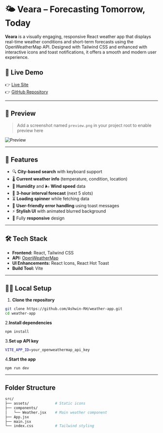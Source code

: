 # 🌤️ Veara – Forecasting Tomorrow, Today

**Veara** is a visually engaging, responsive React weather app that displays real-time weather conditions and short-term forecasts using the OpenWeatherMap API. Designed with Tailwind CSS and enhanced with interactive icons and toast notifications, it offers a smooth and modern user experience.

## 🔗 Live Demo

👉 [Live Site](https://your-deployment-link.com)  
👉 [GitHub Repository](https://github.com/Ashwin-RH/weather-app)

---

## 📸 Preview

> Add a screenshot named `preview.png` in your project root to enable preview here

![Preview](./preview.png)

---

## 🚀 Features

- 🔍 **City-based search** with keyboard support
- 🌡️ **Current weather info** (temperature, condition, location)
- 🧊 **Humidity** and 🌬️ **Wind speed** data
- 📆 **3-hour interval forecast** (next 5 slots)
- ⏳ **Loading spinner** while fetching data
- 🔔 **User-friendly error handling** using toast messages
- ⚡ **Stylish UI** with animated blurred background
- 📱 Fully **responsive** design

---

## 🛠️ Tech Stack

- **Frontend:** React, Tailwind CSS
- **API:** [OpenWeatherMap](https://openweathermap.org/)
- **UI Enhancements:** React Icons, React Hot Toast
- **Build Tool:** Vite

---

## 🧑‍💻 Local Setup

1. **Clone the repository**

```bash
git clone https://github.com/Ashwin-RH/weather-app.git
cd weather-app
```

2.**Install dependencies**

```bash
npm install
```

3.**Set up API key**

```bash
VITE_APP_ID=your_openweathermap_api_key
```
4.**Start the app**

```bash
npm run dev
```
---

## Folder Structure

```bash
src/
├── assets/            # Static icons
├── components/
│   └── Weather.jsx    # Main weather component
├── App.jsx
├── main.jsx
└── index.css          # Tailwind styling
```

